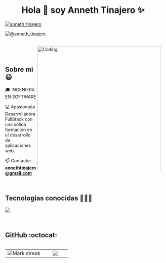 <h1 align="center">Hola 👋  soy Anneth Tinajero ✨ </h1> 

<p align="left">
 
<a href="https://www.linkedin.com/in/anneth-tinajero/" target="blank"><img align="center" src="https://img.shields.io/badge/LinkedIn-0077B5?style=for-the-badge&logo=linkedin&logoColor=white" alt="anneth_tinajero"/></a>

<a href = "mailto:annethtinajero@gmail.com" target="blank"><img align="center" src="https://img.shields.io/badge/Gmail-D14836?style=for-the-badge&logo=gmail&logoColor=white" alt="@anneth_tinajero"  /></a>
  </p>
<br>

<img align="right" alt="Coding" width="400" src="https://user-images.githubusercontent.com/74038190/229223263-cf2e4b07-2615-4f87-9c38-e37600f8381a.gif">
<br><br>

<h2>Sobre mi 😃</h2>
<!--Intro start-->

<p align="left">
🎓 INGENIERA EN SOFTWARE

💻 Apasionada Desarrolladora FullStack con una sólida formación en el desarrollo de aplicaciones web.

📫 Contacto: **annethtinajero@gmail.com**
<!--Intro end-->
  </p>
<br>

<h2 >Tecnologías conocidas 👩🏻‍💻</h2>
<!--tech stack icons-->
<p align="left">
  <a href="https://skillicons.dev">
    <img src="https://skillicons.dev/icons?i=java,js,react,css,html,js,spring,nodejs,mysql,git,github,bootstrap,postman,eclipse,vscode,idea&perline=12" />
  </a>
</p>
<br>
<!-------------------------->


<h2>GitHub :octocat:</h2>
<!--- stats & Trophy (start) -->
<p align="center">
  <!--- stats (start) -->
<table align="left">
<tr border="none">
<td width="60%" align="center">

<!--  <img  align="center"  src="https://github-readme-stats.vercel.app/api?username=annethti&theme=dark&show_icons=true&count_private=true" />
  <br></br> -->
  <img  title="🔥 Get streak stats for your profile at git.io/streak-stats" alt="Mark streak" src="https://github-readme-streak-stats.herokuapp.com/?user=annethti&theme=dark&hide_border=false" /> 
</td>

<td width="40%" align="center">

  <img  align="center"  src="https://github-readme-stats.anuraghazra1.vercel.app/api/top-langs/?username=annethti&theme=dark&hide_border=false&no-bg=true&no-frame=true&langs_count=10"/>

  </td>
</tr>
</table>
<!--- stats (end) -->

